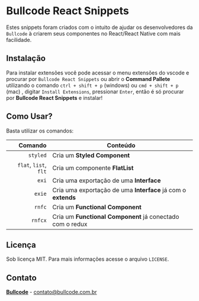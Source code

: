 # Bullcode React Snippets


Estes snippets foram criados com o intuito de ajudar os desenvolvedores da `Bullcode` à criarem seus componentes no React/React Native com mais facilidade. 

## Instalação

Para instalar extensões você pode acessar o menu extensões do vscode e procurar por `Bullcode React Snippets` ou abrir o **Command Pallete** utilizando o comando `ctrl + shift + p` (windows) ou `cmd + shift + p` (mac) , digitar `Install Extensions`, pressionar `Enter`, então é só procurar por **Bullcode React Snippets** e instalar!

## Como Usar?

Basta utilizar os comandos:

|                Comando| Conteúdo                                                                      |
| ---------------------:| ----------------------------------------------------------------------------- |
|              `styled` | Cria um **Styled Component**                                                  |
| `flat`, `list`, `flt` | Cria um componente **FlatList**                                               |
|                 `exi` | Cria uma exportação de uma **Interface**                                      |
|                `exie` | Cria uma exportação de uma **Interface** já com o **extends**                 |
|                `rnfc` | Cria um **Functional Component**                                              |
|               `rnfcx` | Cria um **Functional Component** já conectado com o redux                     |

## Licença


Sob licença MIT. Para mais informações acesse o arquivo `LICENSE`.

## Contato


[**Bullcode**](https://www.bullcode.com.br/) - contato@bullcode.com.br